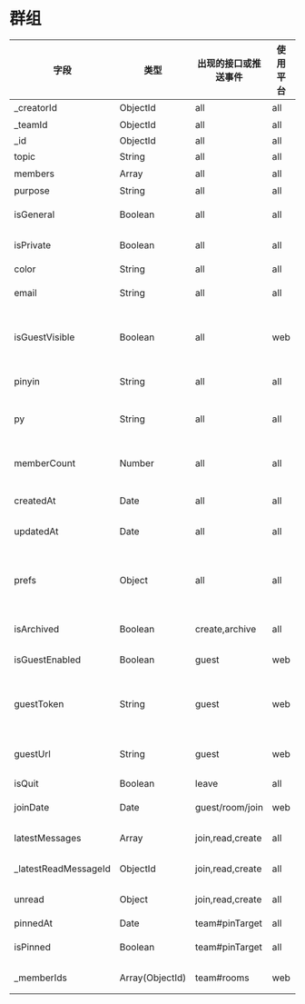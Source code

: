 # 群组
| 字段                 | 类型            | 出现的接口或推送事件 | 使用平台 | 描述                                      |
|----------------------|-----------------|----------------------|----------|-------------------------------------------|
| _creatorId           | ObjectId        | all                  | all      | 创建者ID                                  |
| _teamId              | ObjectId        | all                  | all      | 团队ID                                    |
| _id                  | ObjectId        | all                  | all      | room ID                                   |
| topic                | String          | all                  | all      | 话题                                      |
| members              | Array           | all                  | all      | 成员列表                           |
| purpose              | String          | all                  | all      | 话题目的                                  |
| isGeneral            | Boolean         | all                  | all      | 是否是"公告板"                            |
| isPrivate            | Boolean         | all                  | all      | 是否仅话题成员可见                        |
| color                | String          | all                  | all      | 话题背景色                                |
| email                | String          | all                  | all      | 发送邮件消息到话题中                       |
| isGuestVisible       | Boolean         | all                  | web      | 访客模式是否允许访客查看历史消息          |
| pinyin               | String          | all                  | all      | 话题中文对应的拼音                        |
| py                   | String          | all                  | all      | 话题中文对应的拼音的首字母                |
| memberCount          | Number          | all                  | all      | 描述room中member的个数                    |
| createdAt            | Date            | all                  | all      | room创建时间                              |
| updatedAt            | Date            | all                  | all      | room更新时间                              |
| prefs                | Object          | all                  | all      | 设置room中的isMute, alias, hideMobile属性 |
| isArchived           | Boolean         | create,archive       | all      | 是否已经归档                              |
| isGuestEnabled       | Boolean         | guest                | web      | 访客模式开启/关闭                         |
| guestToken           | String          | guest                | web      | 开启/关闭访客模式都会得到新的token值      |
| guestUrl             | String          | guest                | web      | 基于guestToken来生成的                    |
| isQuit               | Boolean         | leave                | all      | 是否已离开                            |
| joinDate             | Date            | guest/room/join      | web      | 访客加入时间                              |
| latestMessages       | Array           | join,read,create     | all      | 最近的30条信息                            |
| _latestReadMessageId | ObjectId        | join,read,create     | all      | 最近已读的信息                            |
| unread               | Object          | join,read,create     | all      | 未读消息的个数                            |
| pinnedAt             | Date            | team#pinTarget       | all      | 置顶的时间                                |
| isPinned             | Boolean         | team#pinTarget       | all      | 标示是否已被置顶                          |
| _memberIds           | Array(ObjectId) | team#rooms           | web      | room中所有的user的ID                      |
